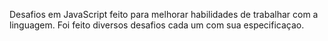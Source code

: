 Desafios em JavaScript feito para melhorar habilidades de trabalhar com a linguagem.
Foi feito diversos desafios cada um com sua especificaçao.
